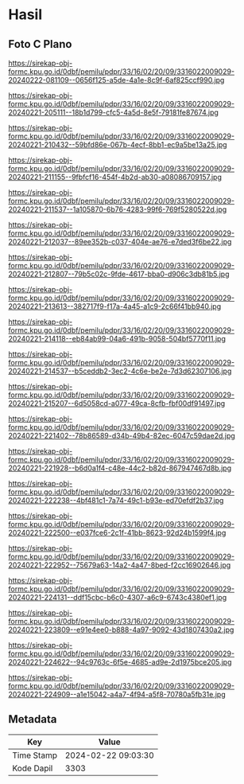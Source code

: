 # Hasil

## Foto C Plano

https://sirekap-obj-formc.kpu.go.id/0dbf/pemilu/pdpr/33/16/02/20/09/3316022009029-20240222-081109--0656f125-a5de-4a1e-8c9f-6af825ccf990.jpg

https://sirekap-obj-formc.kpu.go.id/0dbf/pemilu/pdpr/33/16/02/20/09/3316022009029-20240221-205111--18b1d799-cfc5-4a5d-8e5f-79181fe87674.jpg

https://sirekap-obj-formc.kpu.go.id/0dbf/pemilu/pdpr/33/16/02/20/09/3316022009029-20240221-210432--59bfd86e-067b-4ecf-8bb1-ec9a5be13a25.jpg

https://sirekap-obj-formc.kpu.go.id/0dbf/pemilu/pdpr/33/16/02/20/09/3316022009029-20240221-211155--9fbfcf16-454f-4b2d-ab30-a08086709157.jpg

https://sirekap-obj-formc.kpu.go.id/0dbf/pemilu/pdpr/33/16/02/20/09/3316022009029-20240221-211537--1a105870-6b76-4283-99f6-769f5280522d.jpg

https://sirekap-obj-formc.kpu.go.id/0dbf/pemilu/pdpr/33/16/02/20/09/3316022009029-20240221-212037--89ee352b-c037-404e-ae76-e7ded3f6be22.jpg

https://sirekap-obj-formc.kpu.go.id/0dbf/pemilu/pdpr/33/16/02/20/09/3316022009029-20240221-212807--79b5c02c-9fde-4617-bba0-d906c3db81b5.jpg

https://sirekap-obj-formc.kpu.go.id/0dbf/pemilu/pdpr/33/16/02/20/09/3316022009029-20240221-213613--382717f9-f17a-4a45-a1c9-2c66f41bb940.jpg

https://sirekap-obj-formc.kpu.go.id/0dbf/pemilu/pdpr/33/16/02/20/09/3316022009029-20240221-214118--eb84ab99-04a6-491b-9058-504bf5770f11.jpg

https://sirekap-obj-formc.kpu.go.id/0dbf/pemilu/pdpr/33/16/02/20/09/3316022009029-20240221-214537--b5ceddb2-3ec2-4c6e-be2e-7d3d62307106.jpg

https://sirekap-obj-formc.kpu.go.id/0dbf/pemilu/pdpr/33/16/02/20/09/3316022009029-20240221-215207--6d5058cd-a077-49ca-8cfb-fbf00df91497.jpg

https://sirekap-obj-formc.kpu.go.id/0dbf/pemilu/pdpr/33/16/02/20/09/3316022009029-20240221-221402--78b86589-d34b-49b4-82ec-6047c59dae2d.jpg

https://sirekap-obj-formc.kpu.go.id/0dbf/pemilu/pdpr/33/16/02/20/09/3316022009029-20240221-221928--b6d0a1f4-c48e-44c2-b82d-867947467d8b.jpg

https://sirekap-obj-formc.kpu.go.id/0dbf/pemilu/pdpr/33/16/02/20/09/3316022009029-20240221-222238--4bf481c1-7a74-49c1-b93e-ed70efdf2b37.jpg

https://sirekap-obj-formc.kpu.go.id/0dbf/pemilu/pdpr/33/16/02/20/09/3316022009029-20240221-222500--e037fce6-2c1f-41bb-8623-92d24b1599f4.jpg

https://sirekap-obj-formc.kpu.go.id/0dbf/pemilu/pdpr/33/16/02/20/09/3316022009029-20240221-222952--75679a63-14a2-4a47-8bed-f2cc16902646.jpg

https://sirekap-obj-formc.kpu.go.id/0dbf/pemilu/pdpr/33/16/02/20/09/3316022009029-20240221-224131--ddf15cbc-b6c0-4307-a6c9-6743c4380ef1.jpg

https://sirekap-obj-formc.kpu.go.id/0dbf/pemilu/pdpr/33/16/02/20/09/3316022009029-20240221-223809--e91e4ee0-b888-4a97-9092-43d1807430a2.jpg

https://sirekap-obj-formc.kpu.go.id/0dbf/pemilu/pdpr/33/16/02/20/09/3316022009029-20240221-224622--94c9763c-6f5e-4685-ad9e-2d1975bce205.jpg

https://sirekap-obj-formc.kpu.go.id/0dbf/pemilu/pdpr/33/16/02/20/09/3316022009029-20240221-224909--a1e15042-a4a7-4f94-a5f8-70780a5fb31e.jpg


## Metadata

| Key        | Value               |
| ---------- | ------------------- |
| Time Stamp | 2024-02-22 09:03:30 |
| Kode Dapil | 3303                |



